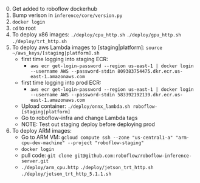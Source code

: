 0. Get added to roboflow dockerhub
1. Bump verison in `inference/core/version.py`
2. `docker login`
3. `cd` to root
4. To deploy x86 images: `./deploy/cpu_http.sh` `./deploy/gpu_http.sh` `./deploy/trt_http.sh`
5. To deploy aws Lambda images to [staging|platform]: `source ~/aws_keys/[staging|platform].sh`
    - first time logging into staging ECR:
        - `aws ecr get-login-password --region us-east-1 | docker login --username AWS --password-stdin 809383754475.dkr.ecr.us-east-1.amazonaws.com`
    - first time logging into prod ECR:
        - `aws ecr get-login-password --region us-east-1 | docker login --username AWS --password-stdin 583392192139.dkr.ecr.us-east-1.amazonaws.com`
    - Upload container: `./deploy/onnx_lambda.sh roboflow-[staging|platform]`
    - Go to roboflow-infra and change Lambda tags
    - NOTE: Test out staging deploy before deploying prod
6. To deploy ARM images:
    - Go to ARM VM: `gcloud compute ssh --zone "us-central1-a" "arm-cpu-dev-machine" --project "roboflow-staging"`
    - `docker login`
    - pull code: `git clone git@github.com:roboflow/roboflow-inference-server.git`
    - `./deploy/arm_cpu.http` `./deploy/jetson_trt_http.sh` `./deploy/jetson_trt_http_5.1.1.sh`